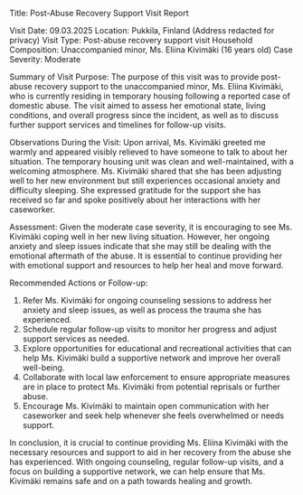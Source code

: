  Title: Post-Abuse Recovery Support Visit Report

Visit Date: 09.03.2025
Location: Pukkila, Finland (Address redacted for privacy)
Visit Type: Post-abuse recovery support visit
Household Composition: Unaccompanied minor, Ms. Eliina Kivimäki (16 years old)
Case Severity: Moderate

Summary of Visit Purpose:
The purpose of this visit was to provide post-abuse recovery support to the unaccompanied minor, Ms. Eliina Kivimäki, who is currently residing in temporary housing following a reported case of domestic abuse. The visit aimed to assess her emotional state, living conditions, and overall progress since the incident, as well as to discuss further support services and timelines for follow-up visits.

Observations During the Visit:
Upon arrival, Ms. Kivimäki greeted me warmly and appeared visibly relieved to have someone to talk to about her situation. The temporary housing unit was clean and well-maintained, with a welcoming atmosphere. Ms. Kivimäki shared that she has been adjusting well to her new environment but still experiences occasional anxiety and difficulty sleeping. She expressed gratitude for the support she has received so far and spoke positively about her interactions with her caseworker.

Assessment:
Given the moderate case severity, it is encouraging to see Ms. Kivimäki coping well in her new living situation. However, her ongoing anxiety and sleep issues indicate that she may still be dealing with the emotional aftermath of the abuse. It is essential to continue providing her with emotional support and resources to help her heal and move forward.

Recommended Actions or Follow-up:
1. Refer Ms. Kivimäki for ongoing counseling sessions to address her anxiety and sleep issues, as well as process the trauma she has experienced.
2. Schedule regular follow-up visits to monitor her progress and adjust support services as needed.
3. Explore opportunities for educational and recreational activities that can help Ms. Kivimäki build a supportive network and improve her overall well-being.
4. Collaborate with local law enforcement to ensure appropriate measures are in place to protect Ms. Kivimäki from potential reprisals or further abuse.
5. Encourage Ms. Kivimäki to maintain open communication with her caseworker and seek help whenever she feels overwhelmed or needs support.

In conclusion, it is crucial to continue providing Ms. Eliina Kivimäki with the necessary resources and support to aid in her recovery from the abuse she has experienced. With ongoing counseling, regular follow-up visits, and a focus on building a supportive network, we can help ensure that Ms. Kivimäki remains safe and on a path towards healing and growth.